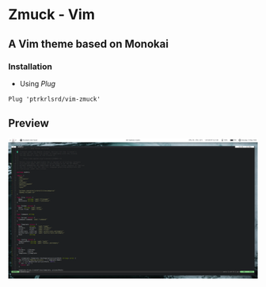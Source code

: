 # Zmuck - Vim

## A Vim theme based on Monokai

### Installation

- Using *Plug*

```vimscript
Plug 'ptrkrlsrd/vim-zmuck'
```

## Preview

![./screenshot.png](./screenshot.png)
 
